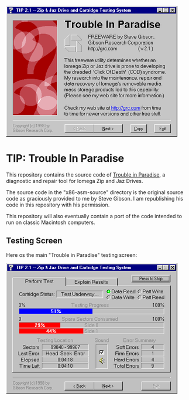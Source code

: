 ![Trouble In Paradise About Box][screenshot1]

TIP: Trouble In Paradise
========================

This repository contains the source code of [Trouble in Paradise],
a diagnostic and repair tool for Iomega Zip and Jaz Drives.

The source code in the "x86-asm-source" directory is the original source
code as graciously provided to me by Steve Gibson. I am republishing his
code in this repository with his permission.

This repository will also eventually contain a port of the code intended
to run on classic Macintosh computers.

Testing Screen
--------------

Here os the main "Trouble in Paradise" testing screen:

![Trouble In Paradise Testing][screenshot2]

[screenshot1]: https://github.com/marciot/grc-tip/raw/main/images/tip1.gif "TIP"
[screenshot2]: https://github.com/marciot/grc-tip/raw/main/images/tip2.gif "TIP"
[Trouble in Paradise]: https://www.grc.com/tip/clickdeath.htm